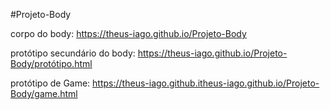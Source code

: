#Projeto-Body

corpo do body:
https://theus-iago.github.io/Projeto-Body

protótipo secundário do body:
https://theus-iago.github.io/Projeto-Body/protótipo.html 

protótipo de Game:
https://theus-iago.github.itheus-iago.github.io/Projeto-Body/game.html 
